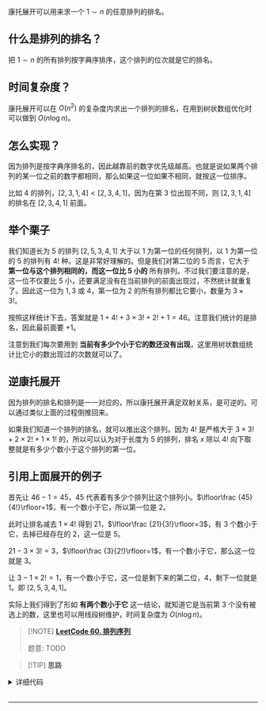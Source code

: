 康托展开可以用来求一个 $1\sim n$ 的任意排列的排名。

## 什么是排列的排名？

把 $1\sim n$ 的所有排列按字典序排序，这个排列的位次就是它的排名。

## 时间复杂度？

康托展开可以在 $O(n^2)$ 的复杂度内求出一个排列的排名，在用到树状数组优化时可以做到 $O(n\log n)$。

## 怎么实现？

因为排列是按字典序排名的，因此越靠前的数字优先级越高。也就是说如果两个排列的某一位之前的数字都相同，那么如果这一位如果不相同，就按这一位排序。

比如 $4$ 的排列，$[2,3,1,4]<[2,3,4,1]$，因为在第 $3$ 位出现不同，则 $[2,3,1,4]$ 的排名在 $[2,3,4,1]$ 前面。

## 举个栗子

我们知道长为 $5$ 的排列 $[2,5,3,4,1]$ 大于以 $1$ 为第一位的任何排列，以 $1$ 为第一位的 $5$ 的排列有 $4!$ 种。这是非常好理解的。但是我们对第二位的 $5$ 而言，它大于 **第一位与这个排列相同的，而这一位比 $5$ 小的** 所有排列。不过我们要注意的是，这一位不仅要比 $5$ 小，还要满足没有在当前排列的前面出现过，不然统计就重复了。因此这一位为 $1,3$ 或 $4$，第一位为 $2$ 的所有排列都比它要小，数量为 $3\times 3!$。

按照这样统计下去，答案就是 $1+4!+3\times 3!+2!+1=46$。注意我们统计的是排名，因此最前面要 $+1$。

注意到我们每次要用到 **当前有多少个小于它的数还没有出现**，这里用树状数组统计比它小的数出现过的次数就可以了。

## 逆康托展开

因为排列的排名和排列是一一对应的，所以康托展开满足双射关系，是可逆的。可以通过类似上面的过程倒推回来。

如果我们知道一个排列的排名，就可以推出这个排列。因为 $4!$ 是严格大于 $3\times 3!+2\times 2!+1\times 1!$ 的，所以可以认为对于长度为 $5$ 的排列，排名 $x$ 除以 $4!$ 向下取整就是有多少个数小于这个排列的第一位。

## 引用上面展开的例子

首先让 $46-1=45$，$45$ 代表着有多少个排列比这个排列小。$\lfloor\frac {45}{4!}\rfloor=1$，有一个数小于它，所以第一位是 $2$。

此时让排名减去 $1\times 4!$ 得到 $21$，$\lfloor\frac {21}{3!}\rfloor=3$，有 $3$ 个数小于它，去掉已经存在的 $2$，这一位是 $5$。

$21-3\times 3!=3$，$\lfloor\frac {3}{2!}\rfloor=1$，有一个数小于它，那么这一位就是 $3$。

让 $3-1\times 2!=1$，有一个数小于它，这一位是剩下来的第二位，$4$，剩下一位就是 $1$。即 $[2,5,3,4,1]$。

实际上我们得到了形如 **有两个数小于它** 这一结论，就知道它是当前第 $3$ 个没有被选上的数，这里也可以用线段树维护，时间复杂度为 $O(n\log n)$。

> [!NOTE] **[LeetCode 60. 排列序列](https://leetcode.cn/problems/permutation-sequence/)**
> 
> 题意: TODO

> [!TIP] **思路**
> 
> 

<details>
<summary>详细代码</summary>
<!-- tabs:start -->

##### **C++ 1**

```cpp
class Solution {
public:
    string getPermutation(int n, int k) {
        string res;
        vector<bool> st(n);

        for (int i = 0; i < n; ++ i ) {
            // 剩下的个数
            int f = 1;
            for (int j = 1; j < n - i; ++ j ) f *= j;

            for (int j = 0; j < n; ++ j )
                if (!st[j]) {
                    if (k <= f) {
                        res += to_string(j + 1);
                        st[j] = true;
                        break;
                    }
                    k -= f;
                }
        }
        return res;
    }
};

class Solution {
public:
    string getPermutation(int n, int k) {
        string res;
        for (int i = 1; i <= n; i ++ ) res += to_string(i);
        for (int i = 0; i < k - 1; i ++ ) {
            next_permutation(res.begin(), res.end());
        }
        return res;
    }
};
```

##### **C++ 2**

```cpp
class Solution {
public:
    // 康托展开和逆康托展开  https://blog.csdn.net/ajaxlt/article/details/86544074
    string getPermutation(int n, int k) {
        int fac[10] = {1};
        for (int i = 1; i < 10; ++ i ) fac[i] = fac[i - 1] * i;
        k = k - 1;
        vector<char> chs = {'1','2','3','4','5','6','7','8','9'};
        string res;
        while (n -- ) {
            int min = k / fac[n]; // 得到小的个数
            res += chs[min];
            chs.erase(chs.begin() + min);
            k %= fac[n];
        }
        return res;
    }
};
```

##### **Python**

```python

```

<!-- tabs:end -->
</details>

<br>

* * *
